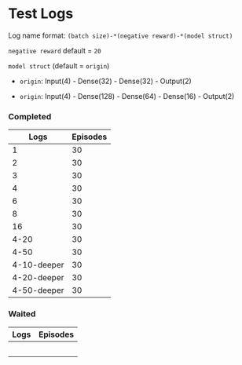 # Test Logs

Log name format: `(batch size)-*(negative reward)-*(model struct)`

`negative reward` default = `20`

`model struct` (default = `origin`)

- `origin`: Input(4) - Dense(32) - Dense(32) - Output(2)

- `origin`: Input(4) - Dense(128) - Dense(64) - Dense(16) - Output(2)

### Completed

| Logs        | Episodes |
| ----------- | -------- |
| 1           | 30       |
| 2           | 30       |
| 3           | 30       |
| 4           | 30       |
| 6           | 30       |
| 8           | 30       |
| 16          | 30       |
| 4-20        | 30       |
| 4-50        | 30       |
| 4-10-deeper | 30       |
| 4-20-deeper | 30       |
| 4-50-deeper | 30       |

### Waited

| Logs | Episodes |
| ---- | -------- |
|      |          |
|      |          |
|      |          |
|      |          |
|      |          |

